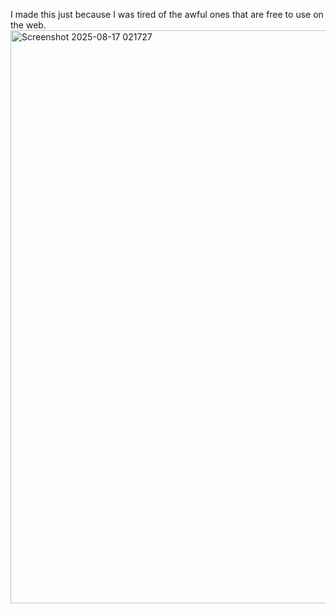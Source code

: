 I made this just because I was tired of the awful ones that are free to use on the web.
<img width="1781" height="917" alt="Screenshot 2025-08-17 021727" src="https://github.com/user-attachments/assets/c7108187-bc02-4a44-8992-48c9f1f2af09" />

